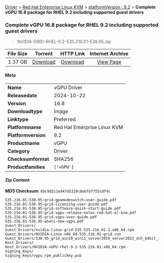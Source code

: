 
[Driver](/README.md)  >  [Red Hat Enterprise Linux KVM](/index/Driver/Red_Hat_Enterprise_Linux_KVM.md)  >  [platformVersion : 9.2](/index/Driver/Red_Hat_Enterprise_Linux_KVM/9.2.md)  >  **Complete vGPU 16.8 package for RHEL 9.2 including supported guest drivers**


###    Complete vGPU 16.8 package for RHEL 9.2 including supported guest drivers

> NVIDIA-GRID-RHEL-9.2-535.216.01-538.95.zip   


| **File Size** | **Torrent**  | **HTTP Link** | **Internet Archive** |
|:-------------:|:------------:|:-------------:|:--------------------:|
| 1.37 GB |  [Download](https://archive.org/download/nvgpu_NVIDIA-GRID-RHEL-9.2-535.216.01-538.95.zip/nvgpu_NVIDIA-GRID-RHEL-9.2-535.216.01-538.95.zip_archive.torrent)       | [Download](https://archive.org/compress/nvgpu_NVIDIA-GRID-RHEL-9.2-535.216.01-538.95.zip) | [View Page](https://archive.org/details/nvgpu_NVIDIA-GRID-RHEL-9.2-535.216.01-538.95.zip)       |

#### Meta

<table>
<tr><td><strong>Name</strong></td><td>vGPU Driver</td></tr>
<tr><td><strong>Releasedate</strong></td><td>2024-10-22</td></tr>
<tr><td><strong>Version</strong></td><td>16.8</td></tr>
<tr><td><strong>Downloadtype</strong></td><td>Image</td></tr>
<tr><td><strong>Linktype</strong></td><td>Preferred</td></tr>
<tr><td><strong>Platformname</strong></td><td>Red Hat Enterprise Linux KVM</td></tr>
<tr><td><strong>Platformversion</strong></td><td>9.2</td></tr>
<tr><td><strong>Productname</strong></td><td>vGPU</td></tr>
<tr><td><strong>Category</strong></td><td>Driver</td></tr>
<tr><td><strong>Checksumformat</strong></td><td>SHA256</td></tr>
<tr><td><strong>Productfamilies</strong></td><td><code>['vGPU']</code></td></tr>
</table>

#### Zip Content

**MD5 Checksum**: `6bc9d2c1e947d5329c8ebfbf755cdf4c`

```text
535.216.01-538.95-grid-gpumodeswitch-user-guide.pdf
535.216.01-538.95-grid-licensing-user-guide.pdf
535.216.01-538.95-grid-software-quick-start-guide.pdf
535.216.01-538.95-grid-vgpu-release-notes-red-hat-el-kvm.pdf
535.216.01-538.95-grid-vgpu-user-guide.pdf
535.216.01-538.95-whats-new-vgpu.pdf
Guest_Drivers/
Guest_Drivers/nvidia-linux-grid-535-535.216.01-1.x86_64.rpm
Guest_Drivers/NVIDIA-Linux-x86_64-535.216.01-grid.run
Guest_Drivers/538.95_grid_win10_win11_server2019_server2022_dch_64bit_international.exe
Host_Drivers/
Host_Drivers/NVIDIA-vGPU-rhel-9.2-535.216.01.x86_64.rpm
Signing_Keys/
Signing_Keys/vgpu_rpm_publickey.pub
```